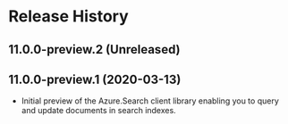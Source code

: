 # Release History

## 11.0.0-preview.2 (Unreleased)


## 11.0.0-preview.1 (2020-03-13)

- Initial preview of the Azure.Search client library enabling you to query
  and update documents in search indexes.
